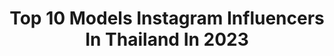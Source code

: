 ---
title: Top 10 Models Instagram Influencers In Thailand In 2023
description: >-
  Find top models Instagram influencers in Thailand in 2023. Most popular hashtags: #shopeeth1212birthdaysale #angsanalagunaphuket #teamgalaxy.
platform: Instagram
hits: 82
text_top: Discover the best Instagram accounts on inBeat.
text_bottom: Our search engine holds 82 Instagram influencers like this in Thailand for you to connect with.
profiles:
  - username: "bigprcs"
    fullname: >-
      Prachaya Surakitpiboon
    bio: >-
      @ugly_model
    location: "Thailand"
    followers: 5511
    engagement: 1631
    commentsToLikes: 0.050424
    id: ckap2ck51y9ov0i78nzu0z2c4
    verified: false
    hashtags: "#aimzillow, #opporeno5series5g, #picturelifetogether, #twiinb"
  - username: "kambumz_waris"
    fullname: >-
      🐷____☆.Kambum'z.☆____🐷 ( 깸붐 )
    bio: >-
      🎁 •• 8 May 🇹🇭 •• 🍰🎉 Pretty, Mc, Model ( ผญ.อารมณ์ติสท์ ) ❣#30สาวโสด Take Me Out Thalland Season.14❣ เล่นเกมลุ้น รับรางวัลเงินสด ที่นี่
    location: "Thailand"
    followers: 56493
    engagement: 996
    commentsToLikes: 0.006647
    id: ckap494z36ay90i78poqjadtk
    verified: false
    hashtags: "#aisplay, #tvthunder, #takemeoutthailand, #takemeoutreality"
  - username: "tanyong_awygirls"
    fullname: >-
      tanyong awygirls
    bio: >-
      Alternative model @awygirls Thailand based
    location: "Thailand"
    followers: 5938
    engagement: 1884
    commentsToLikes: 0.006591
    id: ckaov634i37sc0i785nhz8ypq
    verified: false
    hashtags: "#awygirlstv, #youtube, #makeitsexy, #patreon"
  - username: "karnmenisa"
    fullname: >-
      Karn Menisa Chumsaisakul
    bio: >-
      กานต์ เมณิษา ชุมสายสกุล Actress, Model 👠 🎬ทะเลลวง CH7HD For work: 0945624055 (พี่ปู) Line: poooo80
    location: "Thailand"
    followers: 12177
    engagement: 799
    commentsToLikes: 0.024441
    id: ck6u23krmpii00j712h8r2jol
    verified: false
    hashtags: "#lunarnewyear, #itallbeginsatthesea, #ch7hd, #tbt"
  - username: "jab_panitan"
    fullname: >-
      จ๊าบ' วอชั่นแมน
    bio: >-
      🎬🎥📷MODEL : BIG.Jab Facebook: จ๊าบ'วอชั่นแมน 📌ติดต่องาน"อีเว้นทั่วไปประเภทอิสระ 📌รับงานรีวิวสินค้า (DM) ได้เลยค้าบ 📌LIND : jab.panitan 🙏
    location: "Thailand"
    followers: 143942
    engagement: 421
    commentsToLikes: 0.010249
    id: ck6ttgrecaj060j71z1dxppf8
    verified: false
    hashtags: ""
  - username: "golf_surampha"
    fullname: >-
      Surampha Yokchotisakul
    bio: >-
      im GOLF😘 Model Ads 🐈cat lover 🚴‍♀️Cyclist 🏃‍♀️runner For work only 089-365-5365 คุณแม่ 🌐http://www.golf-model.com ▶️https://bit.ly/2UnF2yl
    location: "Thailand"
    followers: 199458
    engagement: 480
    commentsToLikes: 0.008865
    id: ckf5rhut4cq5g0j236yb46ssk
    verified: false
    hashtags: "#angsanalagunaphuket, #ihavenever, #angsanaphuket, #themarketplace"
  - username: "lothar_mar"
    fullname: >-
      Lothar (โลธาร์)
    bio: >-
      Int'l Model | Personal Trainer Public Speaking 👉 Speaker School Personal Training 👉 DM Blog:
    location: "Thailand"
    followers: 11136
    engagement: 604
    commentsToLikes: 0.033035
    id: ckap94e3fr3qb0i7817hzm2xy
    verified: false
    hashtags: "#projectrock, #uasportsmask, #uareceovery, #theonlywayisthrough"
  - username: "evgenia.parker"
    fullname: >-
      Eve Parker
    bio: >-
      Muse 🕊 Model in Bangkok 🌴 Book villa of your dream in Bali👇👇👇
    location: "Thailand"
    followers: 20025
    engagement: 305
    commentsToLikes: 0.068725
    id: ck9wflegspdf90j78bvdw96wo
    verified: false
    hashtags: "#bangkokian, #modelbangkok, #thailand2020, #thailandmodel"
  - username: "tommysittichok"
    fullname: >-
      sittichok pueakpoolpol
    bio: >-
      Sittichok Pueakpoolpol (Tommy) Actor-Model @domunditv 💛 Work Contact 📞 095-919-9666 (P’Aof) manager 094-992-7156 (Venus) 062-629-6697 (P’Tae)โฆษณา
    location: "Thailand"
    followers: 904404
    engagement: 750
    commentsToLikes: 0.017611
    id: ckap3ib19345b0i78ngyijw8k
    verified: false
    hashtags: "#photonamii, #mii2, #teamgalaxy, #galaxys21"
  - username: "gemazarina"
    fullname: >-
      Gema - Fashion | Modeling
    bio: >-
      •Model, Mom, Actress, Wife and Modeling Coach. 💫Inspiring people. English and Español 📍Bangkok
    location: "Thailand"
    followers: 37573
    engagement: 266
    commentsToLikes: 0.023231
    id: ck13aj9oaqn740i19icex1eia
    verified: false
    hashtags: "#silkfashionweek"
---